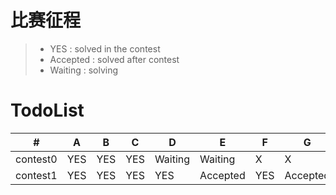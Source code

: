 # 比赛征程
> * YES : solved in the contest
> * Accepted : solved after contest
> * Waiting : solving

# TodoList
  \# |  A  |  B  |  C  |  D  |  E  |  F  |  G  
---|---|---|---|---|---|---|---
|contest0|YES|  YES     | YES | Waiting | Waiting | X|X
| contest1 | YES   |   YES   | YES|YES|Accepted|YES|Accepted
